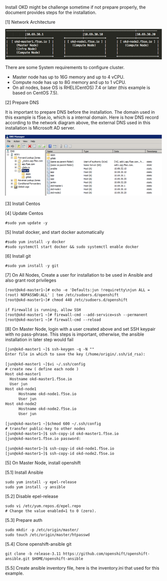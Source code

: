 Install OKD might be challenge sometime if not prepare properly, the document provides steps for the installation. 

[1] Network Architecture

  ![](https://github.com/cjunwchen/installokd311/blob/master/images/network_diagram.png)
  
  There are some System requirements to configure cluster.
  * Master node has up to 16G memory and up to 4 vCPU.
  * Compute node has up to 8G memory and up to 1 vCPU.
  * On all nodes, base OS is RHEL(CentOS) 7.4 or later (this example is based on CentOS 7.5).

[2]	Prepare DNS

It is important to prepare DNS before the installation. The domain used in this example is f5se.io, which is a internal   domain. Here is how DNS record according to the network diagram above, the external DNS used in this installation is Microsoft AD server. 

![](https://github.com/cjunwchen/installokd311/blob/master/images/dnsad.png)

[3] Install Centos

[4] Update Centos

	#sudo yum update -y
  
[5] Install docker, and start docker automatically

	#sudo yum install -y docker
	#sudo systemctl start docker && sudo systemctl enable docker

[6] Install git

	#sudo yum install -y git

[7] On All Nodes, Create a user for installation to be used in Ansible and also grant root privileges

	[root@okd-master1~]# echo -e 'Defaults:jun !requiretty\njun ALL = (root) NOPASSWD:ALL' | tee /etc/sudoers.d/openshift 
	[root@okd-master1~]# chmod 440 /etc/sudoers.d/openshift 

	if Firewalld is running, allow SSH
	[root@okd-master1 ~]# firewall-cmd --add-service=ssh --permanent 
	[root@okd-master1 ~]# firewall-cmd --reload 
	
[8] On Master Node, login with a user created above and set SSH keypair with no pass-phrase. This steps is important, otherwise, the ansible installation in later step would fail

	[jun@okd-master1 ~]$ ssh-keygen -q -N "" 
	Enter file in which to save the key (/home/origin/.ssh/id_rsa):

	[jun@okd-master1 ~]$vi ~/.ssh/config
	# create new ( define each node )
	Host okd-master1
   	  Hostname okd-master1.f5se.io
  	  User jun
	Host okd-node1
    	  Hostname okd-node1.f5se.io
    	  User jun
	Host okd-node2
     	  Hostname okd-node2.f5se.io
    	  User jun
	  
	[jun@okd-master1 ~]$chmod 600 ~/.ssh/config
	# transfer public-key to other nodes
	[jun@okd-master1~]$ ssh-copy-id okd-master1.f5se.io 
	[jun@okd-master1.f5se.io password: 

	[jun@okd-master1~]$ ssh-copy-id okd-node1.f5se.io 
	[jun@okd-master1~]$ ssh-copy-id okd-node2.f5se.io 

[5]	On Master Node, install openshift

[5.1] Install Ansible

	sudo yum install -y epel-release
	sudo yum install -y ansible

[5.2] Disable epel-release
	
	sudo vi /etc/yum.repos.d/epel.repo
	# Change the value enabled=1 to 0 (zero).

[5.3] Prepare auth
	
	sudo mkdir -p /etc/origin/master/
	sudo touch /etc/origin/master/htpasswd

[5.4] Clone openshift-ansible git 
	
	git clone -b release-3.11 https://github.com/openshift/openshift-ansible.git $HOME/openshift-ansible
	
[5.5] Create ansible inventory file, here is the inventory.ini that used for this example.
	


  



